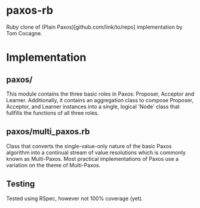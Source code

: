 paxos-rb
====================

Ruby clone of (Plain Paxos)[github.com/link/to/repo] implementation by Tom Cocagne.

Implementation
==============

paxos/
------

This module contains the three basic roles in Paxos: Proposer, Acceptor and Learner. Additionally, it contains an aggregation class to compose Proposer, Acceptor, and Learner instances into a single, logical 'Node' class that fullfills the functions of all three roles.

paxos/multi_paxos.rb
--------------------

Class that converts the single-value-only nature of the basic Paxos algorithm into a continual stream of value resolutions which is commonly known as Multi-Paxos. Most practical implementations of Paxos use a variation on the theme of Multi-Paxos.

Testing
-------

Tested using RSpec, however not 100% coverage (yet).
